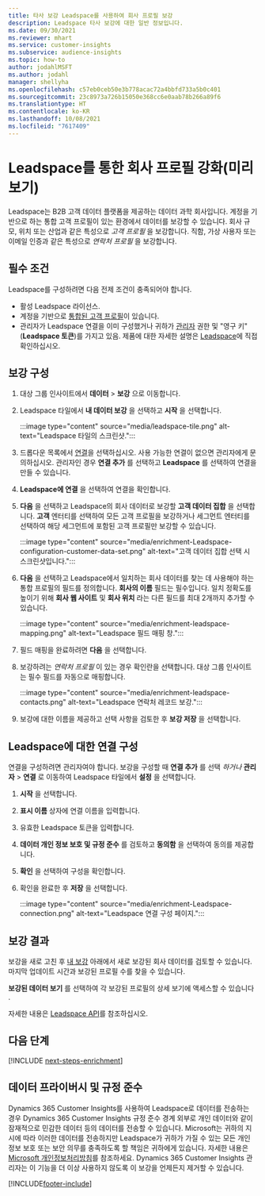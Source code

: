 ```yaml
---
title: 타사 보강 Leadspace를 사용하여 회사 프로필 보강
description: Leadspace 타사 보강에 대한 일반 정보입니다.
ms.date: 09/30/2021
ms.reviewer: mhart
ms.service: customer-insights
ms.subservice: audience-insights
ms.topic: how-to
author: jodahlMSFT
ms.author: jodahl
manager: shellyha
ms.openlocfilehash: c57eb0ceb50e3b778acac72a4bbfd733a5b0c401
ms.sourcegitcommit: 23c8973a726b15050e368cc6e0aab78b266a89f6
ms.translationtype: HT
ms.contentlocale: ko-KR
ms.lasthandoff: 10/08/2021
ms.locfileid: "7617409"
---
```

# <a name="enrichment-of-company-profiles-with-leadspace-preview"></a>Leadspace를 통한 회사 프로필 강화(미리 보기)

Leadspace는 B2B 고객 데이터 플랫폼을 제공하는 데이터 과학 회사입니다. 계정을 기반으로 하는 통합 고객 프로필이 있는 환경에서 데이터를 보강할 수 있습니다. 회사 규모, 위치 또는 산업과 같은 특성으로 *고객 프로필* 을 보강합니다. 직함, 가상 사용자 또는 이메일 인증과 같은 특성으로 *연락처 프로필* 을 보강합니다.

## <a name="prerequisites"></a>필수 조건

Leadspace를 구성하려면 다음 전제 조건이 충족되어야 합니다.

- 활성 Leadspace 라이선스.
- 계정을 기반으로 [통합된 고객 프로필](customer-profiles.md)이 있습니다.
- 관리자가 Leadspace 연결을 이미 구성했거나 귀하가 [관리자](permissions.md#administrator) 권한 및 "영구 키"(**Leadspace 토큰**)를 가지고 있음. 제품에 대한 자세한 설명은 [Leadspace](https://www.leadspace.com/leadspace-microsoft-dynamics-365/)에 직접 확인하십시오.

## <a name="configure-the-enrichment"></a>보강 구성

1. 대상 그룹 인사이트에서 **데이터** > **보강** 으로 이동합니다.

1. Leadspace 타일에서 **내 데이터 보강** 을 선택하고 **시작** 을 선택합니다.

   :::image type="content" source="media/leadspace-tile.png" alt-text="Leadspace 타일의 스크린샷.":::

1. 드롭다운 목록에서 [연결](connections.md)을 선택하십시오. 사용 가능한 연결이 없으면 관리자에게 문의하십시오. 관리자인 경우 **연결 추가** 를 선택하고 **Leadspace** 를 선택하여 연결을 만들 수 있습니다. 

1. **Leadspace에 연결** 을 선택하여 연결을 확인합니다.

1. **다음** 을 선택하고 Leadspace의 회사 데이터로 보강할 **고객 데이터 집합** 을 선택합니다. **고객** 엔터티를 선택하여 모든 고객 프로필을 보강하거나 세그먼트 엔터티를 선택하여 해당 세그먼트에 포함된 고객 프로필만 보강할 수 있습니다.

    :::image type="content" source="media/enrichment-Leadspace-configuration-customer-data-set.png" alt-text="고객 데이터 집합 선택 시 스크린샷입니다.":::

1. **다음** 을 선택하고 Leadspace에서 일치하는 회사 데이터를 찾는 데 사용해야 하는 통합 프로필의 필드를 정의합니다. **회사의 이름** 필드는 필수입니다. 일치 정확도를 높이기 위해 **회사 웹 사이트** 및 **회사 위치** 라는 다른 필드를 최대 2개까지 추가할 수 있습니다.

   :::image type="content" source="media/enrichment-leadspace-mapping.png" alt-text="Leadspace 필드 매핑 창.":::

1. 필드 매핑을 완료하려면 **다음** 을 선택합니다.

1. 보강하려는 *연락처 프로필* 이 있는 경우 확인란을 선택합니다. 대상 그룹 인사이트는 필수 필드를 자동으로 매핑합니다.

   :::image type="content" source="media/enrichment-leadspace-contacts.png" alt-text="Leadspace 연락처 레코드 보강.":::
 
1. 보강에 대한 이름을 제공하고 선택 사항을 검토한 후 **보강 저장** 을 선택합니다.


## <a name="configure-the-connection-for-leadspace"></a>Leadspace에 대한 연결 구성 

연결을 구성하려면 관리자여야 합니다. 보강을 구성할 때 **연결 추가** 를 선택 *하거나* **관리자** > **연결** 로 이동하여 Leadspace 타일에서 **설정** 을 선택합니다.

1. **시작** 을 선택합니다. 

1. **표시 이름** 상자에 연결 이름을 입력합니다.

1. 유효한 Leadspace 토큰을 입력합니다.

1. **데이터 개인 정보 보호 및 규정 준수** 를 검토하고 **동의함** 을 선택하여 동의를 제공합니다.

1. **확인** 을 선택하여 구성을 확인합니다.

1. 확인을 완료한 후 **저장** 을 선택합니다.
   
   :::image type="content" source="media/enrichment-Leadspace-connection.png" alt-text="Leadspace 연결 구성 페이지.":::

## <a name="enrichment-results"></a>보강 결과

보강을 새로 고친 후 [내 보강](enrichment-hub.md) 아래에서 새로 보강된 회사 데이터를 검토할 수 있습니다. 마지막 업데이트 시간과 보강된 프로필 수를 찾을 수 있습니다.

**보강된 데이터 보기** 를 선택하여 각 보강된 프로필의 상세 보기에 액세스할 수 있습니다 .

자세한 내용은 [Leadspace API](https://support.leadspace.com/hc/en-us/sections/201997649-API)를 참조하십시오.

## <a name="next-steps"></a>다음 단계


[!INCLUDE [next-steps-enrichment](../includes/next-steps-enrichment.md)]

## <a name="data-privacy-and-compliance"></a>데이터 프라이버시 및 규정 준수

Dynamics 365 Customer Insights를 사용하여 Leadspace로 데이터를 전송하는 경우 Dynamics 365 Customer Insights 규정 준수 경계 외부로 개인 데이터와 같이 잠재적으로 민감한 데이터 등의 데이터를 전송할 수 있습니다. Microsoft는 귀하의 지시에 따라 이러한 데이터를 전송하지만 Leadspace가 귀하가 가질 수 있는 모든 개인 정보 보호 또는 보안 의무를 충족하도록 할 책임은 귀하에게 있습니다. 자세한 내용은 [Microsoft 개인정보처리방침](https://go.microsoft.com/fwlink/?linkid=396732)를 참조하세요.
Dynamics 365 Customer Insights 관리자는 이 기능을 더 이상 사용하지 않도록 이 보강을 언제든지 제거할 수 있습니다.


[!INCLUDE[footer-include](../includes/footer-banner.md)]
